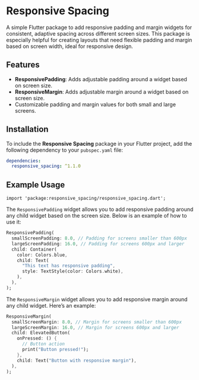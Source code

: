 # Responsive Spacing

A simple Flutter package to add responsive padding and margin widgets for consistent, adaptive spacing across different screen sizes. This package is especially helpful for creating layouts that need flexible padding and margin based on screen width, ideal for responsive design.

## Features

- **ResponsivePadding**: Adds adjustable padding around a widget based on screen size.
- **ResponsiveMargin**: Adds adjustable margin around a widget based on screen size.
- Customizable padding and margin values for both small and large screens.

## Installation

To include the **Responsive Spacing** package in your Flutter project, add the following dependency to your `pubspec.yaml` file:

```yaml
dependencies:
  responsive_spacing: ^1.1.0
```
## Example Usage

```
import 'package:responsive_spacing/responsive_spacing.dart';
```
The `ResponsivePadding` widget allows you to add responsive padding around any child widget based on the screen size. Below is an example of how to use it:

```dart
ResponsivePadding(
  smallScreenPadding: 8.0, // Padding for screens smaller than 600px
  largeScreenPadding: 16.0, // Padding for screens 600px and larger
  child: Container(
    color: Colors.blue,
    child: Text(
      "This text has responsive padding",
      style: TextStyle(color: Colors.white),
    ),
  ),
);
```
The `ResponsiveMargin` widget allows you to add responsive margin around any child widget. Here’s an example:

```dart
ResponsiveMargin(
  smallScreenMargin: 8.0, // Margin for screens smaller than 600px
  largeScreenMargin: 16.0, // Margin for screens 600px and larger
  child: ElevatedButton(
    onPressed: () {
      // Button action
      print("Button pressed!");
    },
    child: Text("Button with responsive margin"),
  ),
);
```
